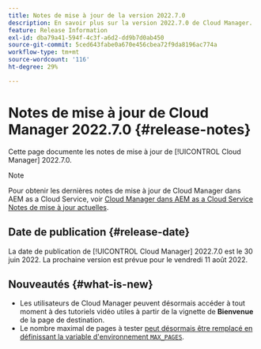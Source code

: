 ```yaml
---
title: Notes de mise à jour de la version 2022.7.0
description: En savoir plus sur la version 2022.7.0 de Cloud Manager.
feature: Release Information
exl-id: dba79a41-594f-4c3f-a6d2-dd9b7d0ab450
source-git-commit: 5ced643fabe0a670e456cbea72f9da8196ac774a
workflow-type: tm+mt
source-wordcount: '116'
ht-degree: 29%

---
```


# Notes de mise à jour de Cloud Manager 2022.7.0 {#release-notes}

Cette page documente les notes de mise à jour de [!UICONTROL Cloud Manager] 2022.7.0.

>[!NOTE]
>
>Pour obtenir les dernières notes de mise à jour de Cloud Manager dans AEM as a Cloud Service, voir [Cloud Manager dans AEM as a Cloud Service Notes de mise à jour actuelles](https://experienceleague.adobe.com/en/docs/experience-manager-cloud-service/content/release-notes/cloud-manager/current).

## Date de publication {#release-date}

La date de publication de [!UICONTROL Cloud Manager] 2022.7.0 est le 30 juin 2022. La prochaine version est prévue pour le vendredi 11 août 2022.

## Nouveautés {#what-is-new}

* Les utilisateurs de Cloud Manager peuvent désormais accéder à tout moment à des tutoriels vidéo utiles à partir de la vignette de **Bienvenue** de la page de destination.
* Le nombre maximal de pages à tester [ peut désormais être remplacé en définissant la variable d&#39;environnement `MAX_PAGES`](/help/using/code-quality-testing.md#crawler).
